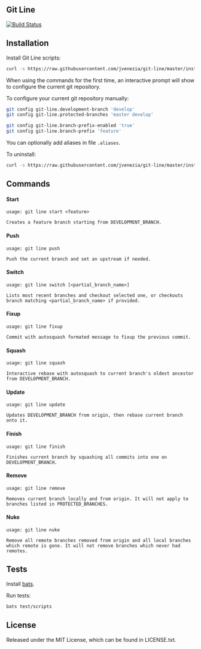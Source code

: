 ## Git Line

[![Build Status](https://travis-ci.org/jvenezia/git-line.svg?branch=master)](https://travis-ci.org/jvenezia/git-line)

## Installation

Install Git Line scripts:

```bash
curl -s https://raw.githubusercontent.com/jvenezia/git-line/master/installer.bash | bash /dev/stdin install
```

When using the commands for the first time, an interactive prompt will show to configure the current git repository.

To configure your current git repository manually:

```bash
git config git-line.development-branch 'develop'
git config git-line.protected-branches 'master develop'

git config git-line.branch-prefix-enabled 'true'
git config git-line.branch-prefix 'feature'
```

You can optionally add aliases in file `.aliases`.

To uninstall:

```bash
curl -s https://raw.githubusercontent.com/jvenezia/git-line/master/installer.bash | bash /dev/stdin uninstall
```

## Commands

#### Start

```
usage: git line start <feature>

Creates a feature branch starting from DEVELOPMENT_BRANCH.
```

#### Push

```
usage: git line push

Push the current branch and set an upstream if needed.
```

#### Switch

```
usage: git line switch [<partial_branch_name>]

Lists most recent branches and checkout selected one, or checkouts branch matching <partial_branch_name> if provided.
```

#### Fixup

```
usage: git line fixup 

Commit with autosquash formated message to fixup the previous commit.
```

#### Squash

```
usage: git line squash 

Interactive rebase with autosquash to current branch's oldest ancestor from DEVELOPMENT_BRANCH.
```

#### Update

```
usage: git line update 

Updates DEVELOPMENT_BRANCH from origin, then rebase current branch onto it.
```

#### Finish

```
usage: git line finish

Finishes current branch by squashing all commits into one on DEVELOPMENT_BRANCH.
```

#### Remove

```
usage: git line remove

Removes current branch locally and from origin. It will not apply to branches listed in PROTECTED_BRANCHES.
```

#### Nuke

```
usage: git line nuke

Remove all remote branches removed from origin and all local branches which remote is gone. It will not remove branches which never had remotes.
```

## Tests

Install [bats](https://github.com/sstephenson/bats/wiki/Install-Bats-Using-a-Package).

Run tests:

```bash
bats test/scripts
```

## License

Released under the MIT License, which can be found in LICENSE.txt.